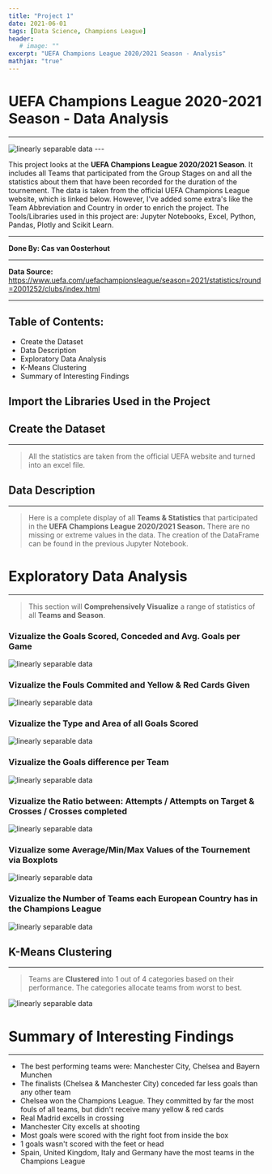 ```yaml
---
title: "Project 1"
date: 2021-06-01
tags: [Data Science, Champions League]
header:
   # image: ""
excerpt: "UEFA Champions League 2020/2021 Season - Analysis"
mathjax: "true"
---
```


# UEFA Champions League 2020-2021 Season - Data Analysis
---
<img src="{{ site.url }}{{ site.baseurl }}/images/perceptron/UEFA_CL (2).png" alt="linearly separable data">
---

This project looks at the **UEFA Champions League 2020/2021 Season**. It includes all Teams that participated from the Group Stages on and all the statistics about them that have been recorded for the duration of the tournement. The data is taken from the official UEFA Champions League website, which is linked below. However, I've added some extra's like the Team Abbreviation and Country in order to enrich the project. The Tools/Libraries used in this project are: Jupyter Notebooks, Excel, Python, Pandas, Plotly and Scikit Learn. 

---

**Done By: Cas van Oosterhout**

---

**Data Source:** https://www.uefa.com/uefachampionsleague/season=2021/statistics/round=2001252/clubs/index.html

---

## Table of Contents: 
<ul>
    <li> Create the Dataset </li>
    <li> Data Description </li>
    <li> Exploratory Data Analysis</li>
    <li> K-Means Clustering </li>
    <li> Summary of Interesting Findings</li>
</ul>

## Import the Libraries Used in the Project
<script src="https://gist.github.com/CasvanOosterhout/b8bda2769f95350065ba073aa3addbf1.js"></script>

## Create the Dataset
---
> All the statistics are taken from the official UEFA website and turned into an excel file.
<script src="https://gist.github.com/CasvanOosterhout/8fd0c0c0f74831fcadab24873d4b946d.js"></script>

##  Data Description
---
> Here is a complete display of all **Teams & Statistics** that participated in the **UEFA Champions League 2020/2021 Season.**
There are no missing or extreme values in the data. The creation of the DataFrame can be found in the previous Jupyter Notebook.
<script src="https://gist.github.com/CasvanOosterhout/6cda4dde9ca36b7021906930bfceeb35.js"></script>

# Exploratory Data Analysis 
---
> This section will **Comprehensively Visualize** a range of statistics of all **Teams and Season**.

### Vizualize the Goals Scored, Conceded and Avg. Goals per Game
<script src="https://gist.github.com/CasvanOosterhout/92c58b6234163c91855a9762b7bc5486.js"></script>
<img src="{{ site.url }}{{ site.baseurl }}/images/perceptron/Goals-CL.png" alt="linearly separable data">

### Vizualize the Fouls Commited and Yellow & Red Cards Given
<script src="https://gist.github.com/CasvanOosterhout/0c88bff0a7996dac6288b6f1aadf19af.js"></script>
<img src="{{ site.url }}{{ site.baseurl }}/images/perceptron/Fouls-Cl.png" alt="linearly separable data">

### Vizualize the Type and Area of all Goals Scored 
<script src="https://gist.github.com/CasvanOosterhout/f6ca767145724d92eb77fe33e029c8b9.js"></script>
<img src="{{ site.url }}{{ site.baseurl }}/images/perceptron/Pies-CL.png" alt="linearly separable data">

###  Vizualize the Goals difference per Team
<script src="https://gist.github.com/CasvanOosterhout/338b24f55aeed1db321c8854123ea169.js"></script>
<img src="{{ site.url }}{{ site.baseurl }}/images/perceptron/diff-CL.png" alt="linearly separable data">

### Vizualize the Ratio between:  Attempts / Attempts on Target   &    Crosses / Crosses completed
<script src="https://gist.github.com/CasvanOosterhout/0c1188c7323581097c1165d13f094cac.js"></script>
<img src="{{ site.url }}{{ site.baseurl }}/images/perceptron/Scatter-CL.png" alt="linearly separable data">

### Vizualize some Average/Min/Max Values of the Tournement via Boxplots
<script src="https://gist.github.com/CasvanOosterhout/b0ea99c62209d3aae97556e938a146b2.js"></script>
<img src="{{ site.url }}{{ site.baseurl }}/images/perceptron/Box-CL.png" alt="linearly separable data">

### Vizualize the Number of Teams each European Country has in the Champions League
<img src="{{ site.url }}{{ site.baseurl }}/images/perceptron/Map-Cl.png" alt="linearly separable data">

## K-Means Clustering
---
> Teams are **Clustered** into 1 out of 4 categories based on their performance. The categories allocate teams from worst to best.
<img src="{{ site.url }}{{ site.baseurl }}/images/perceptron/Cluster-CL.png" alt="linearly separable data">

# Summary of Interesting Findings
--- 
- The best performing teams were: Manchester City, Chelsea and Bayern Munchen
- The finalists (Chelsea & Manchester City) conceded far less goals than any other team
- Chelsea won the Champions League. They committed by far the most fouls of all teams, but didn't receive many yellow & red cards
- Real Madrid excells in crossing 
- Manchester City excells at shooting 
- Most goals were scored with the right foot from inside the box
- 1 goals wasn't scored with the feet or head
- Spain, United Kingdom, Italy and Germany have the most teams in the Champions League
